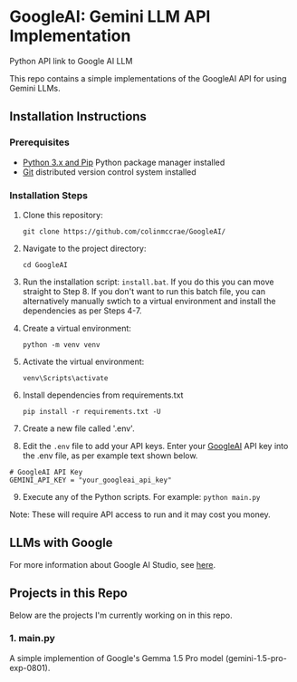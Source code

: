 # GoogleAI: Gemini LLM API Implementation
Python API link to Google AI LLM

This repo contains a simple implementations of the GoogleAI API for using Gemini LLMs.

## Installation Instructions

### Prerequisites
- [Python 3.x and Pip](https://www.python.org/) Python package manager installed
- [Git](https://git-scm.com/) distributed version control system installed

### Installation Steps

1. Clone this repository:

    `git clone https://github.com/colinmccrae/GoogleAI/`

2. Navigate to the project directory:

    `cd GoogleAI`

3. Run the installation script: `install.bat`. If you do this you can move straight to Step 8. If you don't want to run this batch file, you can alternatively manually swtich to a virtual environment and install the dependencies as per Steps 4-7.

4. Create a virtual environment:

    `python -m venv venv`

5. Activate the virtual environment:

    `venv\Scripts\activate`

6. Install dependencies from requirements.txt

    `pip install -r requirements.txt -U`

7. Create a new file called '.env'.

8. Edit the `.env` file to add your API keys. Enter your [GoogleAI](https://aistudio.google.com/app/apikey) API key into the .env file, as per example text shown below.

```
# GoogleAI API Key
GEMINI_API_KEY = "your_googleai_api_key"
```

9. Execute any of the Python scripts. For example: `python main.py`

Note: These will require API access to run and it may cost you money.


## LLMs with Google

For more information about Google AI Studio, see [here](https://ai.google.dev/gemini-api/docs/ai-studio-quickstart).


## Projects in this Repo

Below are the projects I'm currently working on in this repo.

### 1. main.py

A simple implemention of Google's Gemma 1.5 Pro model (gemini-1.5-pro-exp-0801).